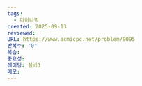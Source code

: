 ```yaml
---
tags:
  - 다이나믹
created: 2025-09-13
reviewed:
URL: https://www.acmicpc.net/problem/9095
반복수: "0"
복습:
중요성:
레이팅: 실버3
메모:
---
```

